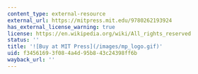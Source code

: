 ```yaml
---
content_type: external-resource
external_url: https://mitpress.mit.edu/9780262193924
has_external_license_warning: true
license: https://en.wikipedia.org/wiki/All_rights_reserved
status: ''
title: '![Buy at MIT Press](/images/mp_logo.gif)'
uid: f3456169-3f08-4a4d-95b8-43c24398ff6b
wayback_url: ''
---
```

